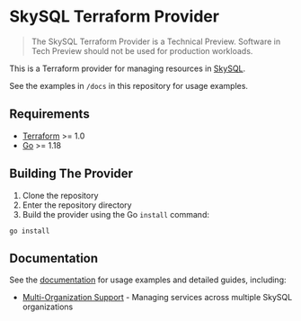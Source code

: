 # SkySQL Terraform Provider

> The SkySQL Terraform Provider is a Technical Preview. Software in Tech Preview should not be used for production workloads.

This is a Terraform provider for managing resources in [SkySQL](https://www.skysql.com).

See the examples in `/docs` in this repository for usage examples.

## Requirements

- [Terraform](https://www.terraform.io/downloads.html) >= 1.0
- [Go](https://golang.org/doc/install) >= 1.18

## Building The Provider

1. Clone the repository
1. Enter the repository directory
1. Build the provider using the Go `install` command:

```shell
go install
```

## Documentation

See the [documentation](docs/) for usage examples and detailed guides, including:

- [Multi-Organization Support](docs/guides/multi-organization-support.md) - Managing services across multiple SkySQL organizations
